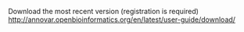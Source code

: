 
Download the most  recent version (registration is required) http://annovar.openbioinformatics.org/en/latest/user-guide/download/



